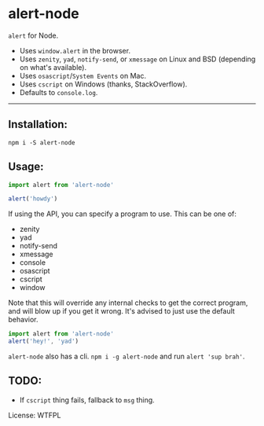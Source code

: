 # alert-node

`alert` for Node.

* Uses `window.alert` in the browser.
* Uses `zenity`, `yad`, `notify-send`, or `xmessage` on Linux and BSD (depending on what's available).
* Uses `osascript`/`System Events` on Mac.
* Uses `cscript` on Windows (thanks, StackOverflow).
* Defaults to `console.log`.

--------

## Installation:

`npm i -S alert-node`

## Usage:

```javascript
import alert from 'alert-node'

alert('howdy')
```

If using the API, you can specify a program to use. This can be one of:

* zenity
* yad
* notify-send
* xmessage
* console
* osascript
* cscript
* window

Note that this will override any internal checks to get the correct program,
and will blow up if you get it wrong. It's advised to just use the default behavior.

```javascript
import alert from 'alert-node'
alert('hey!', 'yad')
```

`alert-node` also has a cli. `npm i -g alert-node` and run `alert 'sup brah'`.

## TODO:

* If `cscript` thing fails, fallback to `msg` thing.

License: WTFPL
